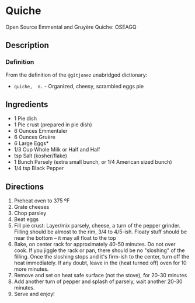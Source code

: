 # Quiche
Open Source Emmental and Gruyère Quiche: OSEAGQ


## Description
### Definition
From the definition of the `@gitjonez` unabridged dictionary:

- `quiche,  n.` - Organized, cheesy, scrambled eggs pie

## Ingredients
- 1 Pie dish
- 1 Pie crust (prepared in pie dish)
- 6 Ounces Emmentaler 
- 6 Ounces Gruère 
- 6 Large Eggs*
- 1/3 Cup Whole Milk or Half and Half
- tsp Salt (kosher/flake) 
- 1 Bunch Parsely (extra small bunch, or 1/4 American sized bunch) 
- 1/4 tsp Black Pepper

## Directions
1. Preheat oven to 375 ºF 
1. Grate cheeses
1. Chop parsley
1. Beat eggs
1. Fill pie crust: 
  Layer/mix parsely, cheese, a turn of the pepper grinder.  
  Filling should be almost to the rim, 3/4 to 4/5-ish.
  Floaty stuff should be near the bottom – it may all float 
  to the top
1. Bake, on center rack for approximately 40-50 minutes. 
Do not over cook. If you jiggle the rack or pan, there should
be no "sloshing" of the filling.  Once the sloshing stops
and it's firm-ish to the center, turn off the heat
immediately. If any doubt, leave in the (heat turned off) 
oven for 10 more minutes.
1. Remove and set on heat safe surface (not the stove), for 20-30 minutes
1. Add another turn of pepper and splash of parsely, wait another 20-30 minutes. 
1. Serve and enjoy!
